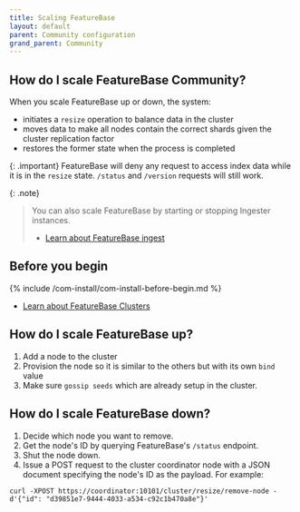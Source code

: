 ```yaml
---
title: Scaling FeatureBase
layout: default
parent: Community configuration
grand_parent: Community
---
```


## How do I scale FeatureBase Community?

When you scale FeatureBase up or down, the system:
* initiates a `resize` operation to balance data in the cluster
* moves data to make all nodes contain the correct shards given the cluster replication factor
* restores the former state when the process is completed

{: .important}
FeatureBase will deny any request to access index data while it is in the `resize` state. `/status` and `/version` requests will still work.

{: .note}
>You can also scale FeatureBase by starting or stopping Ingester instances.
>* [Learn about FeatureBase ingest](/docs/community/com-ingest/com-ingest-manage)

## Before you begin

{% include /com-install/com-install-before-begin.md %}
* [Learn about FeatureBase Clusters](/docs/community/com-cluster/com-cluster-setup)

## How do I scale FeatureBase up?

1. Add a node to the cluster
2. Provision the node so it is similar to the others but with its own `bind` value
3. Make sure `gossip seeds` which are already setup in the cluster.

## How do I scale FeatureBase down?

1. Decide which node you want to remove.
2. Get the node's ID by querying FeatureBase's `/status` endpoint.
3. Shut the node down.
4. Issue a POST request to the cluster coordinator node with a JSON document specifying the node's ID as the payload. For example:

```shell
curl -XPOST https://coordinator:10101/cluster/resize/remove-node -d'{"id": "d39851e7-9444-4033-a534-c92c1b470a8e"}'
```
